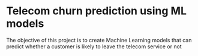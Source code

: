 # Telecom churn prediction using ML models 
The objective of this project is to create Machine Learning models that can predict whether a customer is likely to leave the telecom service or not
